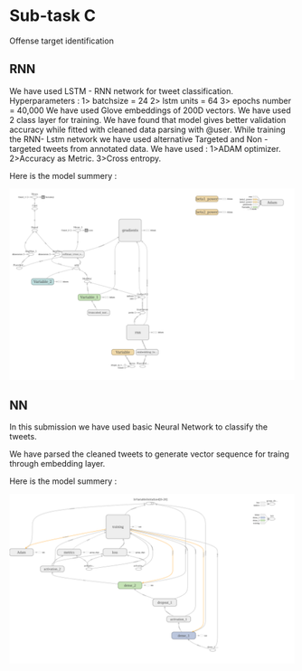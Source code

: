 # Sub-task C
Offense target identification

## RNN

We have used LSTM - RNN network for tweet classification.
Hyperparameters :
    1> batchsize = 24
    2> lstm units = 64
    3> epochs number = 40,000
We have used Glove embeddings of 200D vectors.
We have used 2 class layer for training.
We have found that model gives better validation accuracy while fitted with cleaned data parsing with @user.
While training the RNN- Lstm network we have used alternative Targeted and Non -targeted tweets from annotated data.
We have used : 
    1>ADAM optimizer.
    2>Accuracy as Metric.
    3>Cross entropy.

Here is the model summery :

<img src="rnn_c.png?raw=true">

## NN

In this submission we have used basic Neural Network to classify the tweets.

We have parsed the cleaned tweets to generate vector sequence for traing through embedding layer.

Here is the model summery :

<img src="nn_c.png?raw=true">